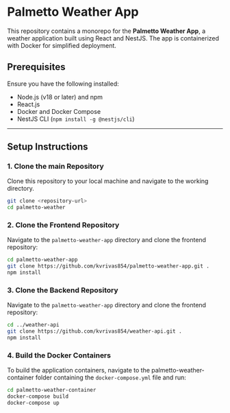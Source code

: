 # Palmetto Weather App

This repository contains a monorepo for the **Palmetto Weather App**, a weather application built using React and NestJS. The app is containerized with Docker for simplified deployment.

## Prerequisites

Ensure you have the following installed:
- Node.js (v18 or later) and npm
- React.js
- Docker and Docker Compose
- NestJS CLI (`npm install -g @nestjs/cli`)

---

## Setup Instructions

### 1. Clone the main Repository
Clone this repository to your local machine and navigate to the working directory.

```bash
git clone <repository-url>
cd palmetto-weather

```
### 2. Clone the Frontend Repository

Navigate to the `palmetto-weather-app` directory and clone the frontend repository:

```bash
cd palmetto-weather-app
git clone https://github.com/kvrivas854/palmetto-weather-app.git .
npm install
```
### 3. Clone the Backend Repository

Navigate to the `palmetto-weather-app` directory and clone the frontend repository:

```bash
cd ../weather-api
git clone https://github.com/kvrivas854/weather-api.git .
npm install
```
### 4. Build the Docker Containers

To build the application containers, navigate to the palmetto-weather-container folder containing the `docker-compose.yml` file and run:

```bash
cd palmetto-weather-container
docker-compose build
docker-compose up




